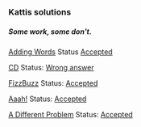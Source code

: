 ﻿### Kattis solutions

##### Some work, some don't.

[Adding Words](https://open.kattis.com/problems/addingwords) Status [Accepted](https://open.kattis.com/submissions/3018246)

[CD](https://open.kattis.com/problems/cd) Status: [Wrong answer](https://open.kattis.com/submissions/3007713) 

[FizzBuzz](https://open.kattis.com/problems/fizzbuzz) Status: [Accepted](https://open.kattis.com/submissions/3003968)

[Aaah!](https://open.kattis.com/problems/aaah) Status: [Accepted](https://open.kattis.com/submissions/3007769)

[A Different Problem](https://open.kattis.com/problems/different) Status: [Accepted](https://open.kattis.com/submissions/3007608)
